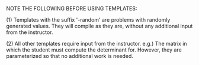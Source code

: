 NOTE THE FOLLOWING BEFORE USING TEMPLATES:

(1) Templates with the suffix '-random' are problems with randomly generated
    values. They will compile as they are, without any additional input
    from the instructor.

(2) All other templates require input from the instructor.
    e.g.) The matrix in which the student must compute the determinant for.
    However, they are parameterized so that no additional work is needed.

